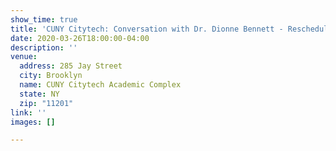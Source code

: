 ```yaml
---
show_time: true
title: 'CUNY Citytech: Conversation with Dr. Dionne Bennett - Rescheduled'
date: 2020-03-26T18:00:00-04:00
description: ''
venue:
  address: 285 Jay Street
  city: Brooklyn
  name: CUNY Citytech Academic Complex
  state: NY
  zip: "11201"
link: ''
images: []

---
```


